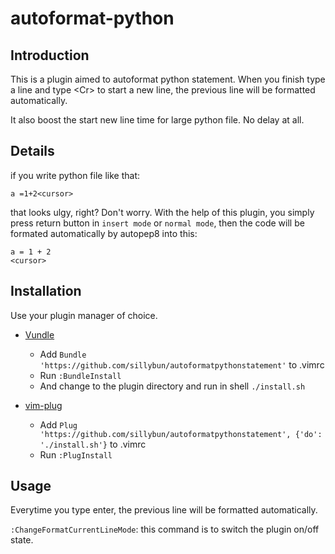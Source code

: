# autoformat-python

## Introduction

This is a plugin aimed to autoformat python statement. When you finish type a line and type \<Cr\> to start a new line, the previous line will be formatted automatically.

It also boost the start new line time for large python file. No delay at all.

## Details

if you write python file like that:

```
a =1+2<cursor>
```
that looks ulgy, right? Don't worry. With the help of this plugin, you simply press return button in `insert mode` or `normal mode`, then the code will be formated automatically by autopep8 into this:

```
a = 1 + 2
<cursor>
```

## Installation

Use your plugin manager of choice.

- [Vundle](https://github.com/gmarik/vundle)
  - Add `Bundle 'https://github.com/sillybun/autoformatpythonstatement'` to .vimrc
  - Run `:BundleInstall`
  - And change to the plugin directory and run in shell `./install.sh`

- [vim-plug](https://github.com/junegunn/vim-plug)
  - Add `Plug 'https://github.com/sillybun/autoformatpythonstatement', {'do': './install.sh'}` to .vimrc
  - Run `:PlugInstall`

## Usage

Everytime you type enter, the previous line will be formatted automatically.

`:ChangeFormatCurrentLineMode`: this command is to switch the plugin on/off state.
